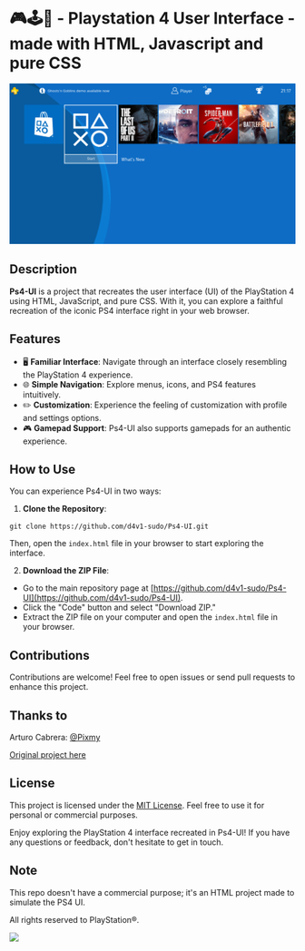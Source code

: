 # 🎮🕹️👾 - Playstation 4 User Interface - made with HTML, Javascript and pure CSS

![Screenshot](screenshot.png)

## Description

**Ps4-UI** is a project that recreates the user interface (UI) of the PlayStation 4 using HTML, JavaScript, and pure CSS. With it, you can explore a faithful recreation of the iconic PS4 interface right in your web browser.

## Features

- 🖥 **Familiar Interface**: Navigate through an interface closely resembling the PlayStation 4 experience.
- 🌐 **Simple Navigation**: Explore menus, icons, and PS4 features intuitively.
- ✏️ **Customization**: Experience the feeling of customization with profile and settings options.
- 🎮 **Gamepad Support**: Ps4-UI also supports gamepads for an authentic experience.

## How to Use

You can experience Ps4-UI in two ways:

1. **Clone the Repository**:

```shell
git clone https://github.com/d4v1-sudo/Ps4-UI.git
```

Then, open the `index.html` file in your browser to start exploring the interface.

2. **Download the ZIP File**:

- Go to the main repository page at [https://github.com/d4v1-sudo/Ps4-UI](https://github.com/d4v1-sudo/Ps4-UI).
- Click the "Code" button and select "Download ZIP."
- Extract the ZIP file on your computer and open the `index.html` file in your browser.

## Contributions

Contributions are welcome! Feel free to open issues or send pull requests to enhance this project.

## Thanks to

Arturo Cabrera: [@Pixmy](https://www.github.com/Pixmy)

[Original project here](https://codepen.io/Pixmy/pen/qaYQoV)

## License

This project is licensed under the [MIT License](LICENSE). Feel free to use it for personal or commercial purposes.

Enjoy exploring the PlayStation 4 interface recreated in Ps4-UI! If you have any questions or feedback, don't hesitate to get in touch.

## Note

This repo doesn't have a commercial purpose; it's an HTML project made to simulate the PS4 UI.

All rights reserved to PlayStation®.

<a href="https://visitorbadge.io/status?path=https%3A%2F%2Fgithub.com%2Fd4v1-sudo%2FPs4-UI"><img src="https://api.visitorbadge.io/api/visitors?path=https%3A%2F%2Fgithub.com%2Fd4v1-sudo%2FPs4-UI&label=Thanks%20for%20dropping%20in&countColor=%23d9e3f0" /></a>
